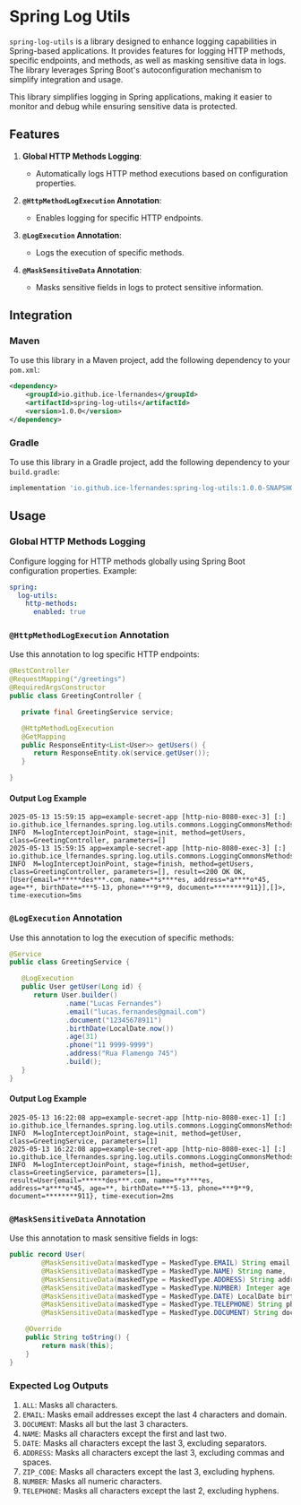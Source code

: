 # Spring Log Utils

`spring-log-utils` is a library designed to enhance logging capabilities in Spring-based applications. It provides features for logging HTTP methods, specific endpoints, and methods, as well as masking sensitive data in logs. The library leverages Spring Boot's autoconfiguration mechanism to simplify integration and usage.

This library simplifies logging in Spring applications, making it easier to monitor and debug while ensuring sensitive data is protected.

## Features

1. **Global HTTP Methods Logging**: 
   - Automatically logs HTTP method executions based on configuration properties.

2. **`@HttpMethodLogExecution` Annotation**:
   - Enables logging for specific HTTP endpoints.

3. **`@LogExecution` Annotation**:
   - Logs the execution of specific methods.

4. **`@MaskSensitiveData` Annotation**:
   - Masks sensitive fields in logs to protect sensitive information.

## Integration

### Maven
To use this library in a Maven project, add the following dependency to your `pom.xml`:
```xml
<dependency>
    <groupId>io.github.ice-lfernandes</groupId>
    <artifactId>spring-log-utils</artifactId>
    <version>1.0.0</version>
</dependency>
```

### Gradle
To use this library in a Gradle project, add the following dependency to your `build.gradle`:
```groovy
implementation 'io.github.ice-lfernandes:spring-log-utils:1.0.0-SNAPSHOT'
```

## Usage

### Global HTTP Methods Logging
Configure logging for HTTP methods globally using Spring Boot configuration properties. Example:
```yaml
spring:
  log-utils:
    http-methods:
      enabled: true
```

### `@HttpMethodLogExecution` Annotation
Use this annotation to log specific HTTP endpoints:
```java
@RestController
@RequestMapping("/greetings")
@RequiredArgsConstructor
public class GreetingController {

   private final GreetingService service;

   @HttpMethodLogExecution
   @GetMapping
   public ResponseEntity<List<User>> getUsers() {
      return ResponseEntity.ok(service.getUser());
   }

}
```
#### Output Log Example
```plaintext
2025-05-13 15:59:15 app=example-secret-app [http-nio-8080-exec-3] [:] io.github.ice_lfernandes.spring.log.utils.commons.LoggingCommonsMethods INFO  M=logInterceptJoinPoint, stage=init, method=getUsers, class=GreetingController, parameters=[]
2025-05-13 15:59:15 app=example-secret-app [http-nio-8080-exec-3] [:] io.github.ice_lfernandes.spring.log.utils.commons.LoggingCommonsMethods INFO  M=logInterceptJoinPoint, stage=finish, method=getUsers, class=GreetingController, parameters=[], result=<200 OK OK,[User{email=******des***.com, name=**s****es, address=*a****o*45, age=**, birthDate=***5-13, phone=***9**9, document=********911}],[]>, time-execution=5ms
```

### `@LogExecution` Annotation
Use this annotation to log the execution of specific methods:
```java
@Service
public class GreetingService {

   @LogExecution
   public User getUser(Long id) {
      return User.builder()
              .name("Lucas Fernandes")
              .email("lucas.fernandes@gmail.com")
              .document("12345678911")
              .birthDate(LocalDate.now())
              .age(31)
              .phone("11 9999-9999")
              .address("Rua Flamengo 745")
              .build();
   }
}

```
#### Output Log Example
```plaintext
2025-05-13 16:22:08 app=example-secret-app [http-nio-8080-exec-1] [:] io.github.ice_lfernandes.spring.log.utils.commons.LoggingCommonsMethods INFO  M=logInterceptJoinPoint, stage=init, method=getUser, class=GreetingService, parameters=[1]
2025-05-13 16:22:08 app=example-secret-app [http-nio-8080-exec-1] [:] io.github.ice_lfernandes.spring.log.utils.commons.LoggingCommonsMethods INFO  M=logInterceptJoinPoint, stage=finish, method=getUser, class=GreetingService, parameters=[1], result=User{email=******des***.com, name=**s****es, address=*a****o*45, age=**, birthDate=***5-13, phone=***9**9, document=********911}, time-execution=2ms
```

### `@MaskSensitiveData` Annotation
Use this annotation to mask sensitive fields in logs:
```java
public record User(
        @MaskSensitiveData(maskedType = MaskedType.EMAIL) String email,
        @MaskSensitiveData(maskedType = MaskedType.NAME) String name,
        @MaskSensitiveData(maskedType = MaskedType.ADDRESS) String address,
        @MaskSensitiveData(maskedType = MaskedType.NUMBER) Integer age,
        @MaskSensitiveData(maskedType = MaskedType.DATE) LocalDate birthDate,
        @MaskSensitiveData(maskedType = MaskedType.TELEPHONE) String phone,
        @MaskSensitiveData(maskedType = MaskedType.DOCUMENT) String document) implements LogMask {

    @Override
    public String toString() {
        return mask(this);
    }
}
```

### Expected Log Outputs

1. `ALL`: Masks all characters.
2. `EMAIL`: Masks email addresses except the last 4 characters and domain.
3. `DOCUMENT`: Masks all but the last 3 characters.
4. `NAME`: Masks all characters except the first and last two.
5. `DATE`: Masks all characters except the last 3, excluding separators.
6. `ADDRESS`: Masks all characters except the last 3, excluding commas and spaces.
7. `ZIP_CODE`: Masks all characters except the last 3, excluding hyphens.
8. `NUMBER`: Masks all numeric characters.
9. `TELEPHONE`: Masks all characters except the last 2, excluding hyphens.
